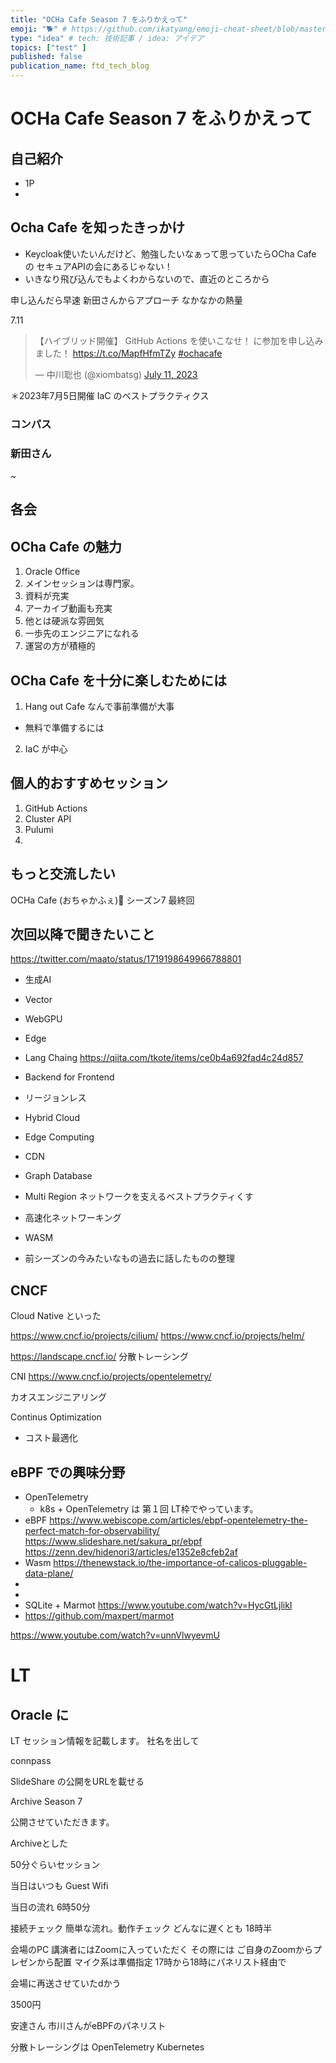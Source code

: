 ```yaml
---
title: "OCHa Cafe Season 7 をふりかえって"
emoji: "🐕" # https://github.com/ikatyang/emoji-cheat-sheet/blob/master/README.md
type: "idea" # tech: 技術記事 / idea: アイデア
topics: ["test" ]
published: false
publication_name: ftd_tech_blog
---
```

# OCHa Cafe Season 7 をふりかえって

## 自己紹介
- 1P
- 
## Ocha Cafe を知ったきっかけ
- Keycloak使いたいんだけど、勉強したいなぁって思っていたらOCha Cafe の セキュアAPIの会にあるじゃない！
- いきなり飛び込んでもよくわからないので、直近のところから

申し込んだら早速 新田さんからアプローチ
なかなかの熱量

7.11
<blockquote class="twitter-tweet"><p lang="ja" dir="ltr">【ハイブリッド開催】 GitHub Actions を使いこなせ！ に参加を申し込みました！ <a href="https://t.co/MapfHfmTZy">https://t.co/MapfHfmTZy</a> <a href="https://twitter.com/hashtag/ochacafe?src=hash&amp;ref_src=twsrc%5Etfw">#ochacafe</a></p>&mdash; 中川聡也 (@xiombatsg) <a href="https://twitter.com/xiombatsg/status/1678572311648272384?ref_src=twsrc%5Etfw">July 11, 2023</a></blockquote> <script async src="https://platform.twitter.com/widgets.js" charset="utf-8"></script>

＊2023年7月5日開催
IaC のベストプラクティクス

### コンパス
### 新田さん

~
## 各会


## OCha Cafe の魅力
1. Oracle Office
2. メインセッションは専門家。
2. 資料が充実
3. アーカイブ動画も充実
4. 他とは硬派な雰囲気
5. 一歩先のエンジニアになれる
6. 運営の方が積極的

## 

## OCha Cafe を十分に楽しむためには
1. Hang out Cafe なんで事前準備が大事
- 無料で準備するには
2. IaC が中心
## 個人的おすすめセッション
1. GitHub Actions 
2. Cluster API
3. Pulumi
4. 
## もっと交流したい
OCHa Cafe (おちゃかふぇ)🍔 シーズン7 最終回

## 次回以降で聞きたいこと
https://twitter.com/maato/status/1719198649966788801

- 生成AI
- Vector
- WebGPU
- Edge
- Lang Chaing
  https://qiita.com/tkote/items/ce0b4a692fad4c24d857

- Backend for Frontend
- リージョンレス
- Hybrid Cloud
- Edge Computing 
- CDN
- Graph Database 
- Multi Region ネットワークを支えるベストプラクティくす
- 高速化ネットワーキング
- WASM
- 前シーズンの今みたいなもの過去に話したものの整理

## CNCF
Cloud Native といった

https://www.cncf.io/projects/cilium/
https://www.cncf.io/projects/helm/

https://landscape.cncf.io/
分散トレーシング

CNI
https://www.cncf.io/projects/opentelemetry/

カオスエンジニアリング

Continus Optimization
- コスト最適化


## eBPF での興味分野
- OpenTelemetry
  - k8s + OpenTelemetry は 第１回 LT枠でやっています。
- eBPF 
https://www.webiscope.com/articles/ebpf-opentelemetry-the-perfect-match-for-observability/
https://www.slideshare.net/sakura_pr/ebpf
https://zenn.dev/hidenori3/articles/e1352e8cfeb2af
- Wasm
  https://thenewstack.io/the-importance-of-calicos-pluggable-data-plane/
- 
- 
- SQLite + Marmot
  https://www.youtube.com/watch?v=HycGtLjlikI
- https://github.com/maxpert/marmot

https://www.youtube.com/watch?v=unnVlwyevmU
# LT 
## Oracle に

LT セッション情報を記載します。
社名を出して

connpass

SlideShare の公開をURLを載せる

Archive Season 7

公開させていただきます。

Archiveとした

50分ぐらいセッション

当日はいつも
Guest Wifi 

当日の流れ
6時50分

接続チェック
簡単な流れ。動作チェック
どんなに遅くとも
18時半

会場のPC
講演者にはZoomに入っていただく
その際には
ご自身のZoomからプレゼンから配置
マイク系は準備指定
17時から18時にパネリスト経由で

会場に再送させていたdかう

3500円

安達さん
市川さんがeBPFのパネリスト



分散トレーシングは OpenTelemetry Kubernetes 